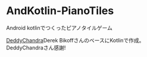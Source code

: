 # AndKotlin-PianoTiles
Android kotlinでつくったピアノタイルゲーム

[DeddyChandra](https://github.com/DeddyChandra/P3B_PianoTiles.git)Derek BikoffさんのベースにKotlinで作成。  
DeddyChandraさん感謝!
